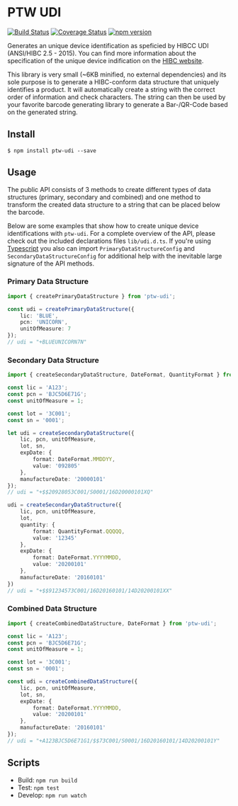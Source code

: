 # PTW UDI

[![Build Status](https://travis-ci.org/PTW-Freiburg/udi.svg?branch=master)](https://travis-ci.org/PTW-Freiburg/udi) [![Coverage Status](https://coveralls.io/repos/github/PTW-Freiburg/udi/badge.svg?branch=master)](https://coveralls.io/github/PTW-Freiburg/udi?branch=master) [![npm version](https://badge.fury.io/js/ptw-udi.svg)](https://badge.fury.io/js/ptw-udi)

Generates an unique device identification as speficied by HIBCC UDI (ANSI/HIBC 2.5 - 2015).
You can find more information about the specification of the unique device indification on the [HIBC website](http://www.hibcc.org/udi-labeling-standards/).

This library is very small (~6KB minified, no external dependencies) and its sole purpose is to generate a HIBC-conform data structure that uniquely identifies a product. It will automatically create a string with the correct order of information and check characters. The string can then be used by your favorite barcode generating library to generate a Bar-/QR-Code based on the generated string.

## Install

```
$ npm install ptw-udi --save
```

## Usage

The public API consists of 3 methods to create different types of data structures (primary, secondary and combined) and one method to transform the created data structure to a string that can be placed below the barcode.

Below are some examples that show how to create unique device identifications with `ptw-udi`. For a complete overview of the API, please check out the included declarations files `lib/udi.d.ts`. If you're using [Typescript](http://www.typescriptlang.org/) you also can import `PrimaryDataStructureConfig` and `SecondaryDataStructureConfig` for additional help with the inevitable large signature of the API methods.

### Primary Data Structure

```ts
import { createPrimaryDataStructure } from 'ptw-udi';

const udi = createPrimaryDataStructure({
    lic: 'BLUE',
    pcn: 'UNICORN',
    unitOfMeasure: 7
});
// udi = "+BLUEUNICORN7N"
```

### Secondary Data Structure

```ts
import { createSecondaryDataStructure, DateFormat, QuantityFormat } from 'ptw-udi';

const lic = 'A123';
const pcn = 'BJC5D6E71G';
const unitOfMeasure = 1;

const lot = '3C001';
const sn = '0001';

let udi = createSecondaryDataStructure({
    lic, pcn, unitOfMeasure,
    lot, sn,
    expDate: {
        format: DateFormat.MMDDYY,
        value: '092805'
    },
    manufactureDate: '20000101'
});
// udi = "+$$20928053C001/S0001/16D20000101XQ"

udi = createSecondaryDataStructure({
    lic, pcn, unitOfMeasure,
    lot,
    quantity: {
        format: QuantityFormat.QQQQQ,
        value: '12345'
    },
    expDate: {
        format: DateFormat.YYYYMMDD,
        value: '20200101'
    },
    manufactureDate: '20160101'
})
// udi = "+$$91234573C001/16D20160101/14D20200101XX"
```

### Combined Data Structure

```ts
import { createCombinedDataStructure, DateFormat } from 'ptw-udi';

const lic = 'A123';
const pcn = 'BJC5D6E71G';
const unitOfMeasure = 1;

const lot = '3C001';
const sn = '0001';

const udi = createCombinedDataStructure({
    lic, pcn, unitOfMeasure,
    lot, sn,
    expDate: {
        format: DateFormat.YYYYMMDD,
        value: '20200101'
    },
    manufactureDate: '20160101'
});
// udi = "+A123BJC5D6E71G1/$$73C001/S0001/16D20160101/14D20200101Y"
```

## Scripts

- Build: `npm run build`
- Test: `npm test`
- Develop: `npm run watch`